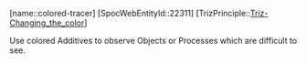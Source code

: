 ﻿---
type: TrizPrincipleSub
aliases:
- colored-tracer
license: CC BY-SA 4.0
copyright: https://github.com/SpocWeb
IsDeleted: false
IsReadOnly: false
Confidential: public
tags: 
- Triz/Principle/Sub
---
[name::colored-tracer]
[SpocWebEntityId::22311]
[TrizPrinciple::[Triz-Changing_the_color](tech/Triz/Principle/Triz-Changing_the_color.md)]

Use colored Additives to observe Objects or Processes which are difficult to see.
